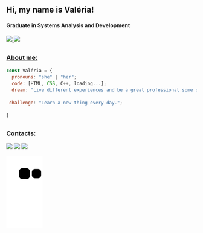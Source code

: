 ## Hi, my name is Valéria!

#### Graduate in Systems Analysis and Development 

<div>
  <a href="https://github.com/valeria-qf">
  <img height="160em" src="https://github-readme-stats.vercel.app/api?username=valeria-qf&show_icons=true&theme=dracula&include_all_commits=true&count_private=true"/>
  <img height="160em" src="https://github-readme-stats.vercel.app/api/top-langs/?username=valeria-qf&layout=compact&langs_count=7&theme=dracula"/>
</div>
  
   ##
 
  ### About me:

```javascript
const Valéria = {
  pronouns: "she" | "her";
  code: [HTML, CSS, C++, loading...];
  dream: "Live different experiences and be a great professional some day.";
                                       
 challenge: "Learn a new thing every day.";
  
}
```
 ##
  
 ### Contacts:
<div> 
  <a href="https://instagram.com/valeria_qf" target="_blank"><img src="https://img.shields.io/badge/-Instagram-%23E4405F?style=for-the-badge&logo=instagram&logoColor=white" target="_blank"></a>
  <a href = "mailto:vvqf2016@gmail.com"><img src="https://img.shields.io/badge/-Gmail-%23333?style=for-the-badge&logo=gmail&logoColor=white" target="_blank"></a>
  <a href = "https://twitter.com/valeria_qf"> <img src="https://img.shields.io/badge/Twitter-1DA1F2?style=for-the-badge&logo=twitter&logoColor=white" target="_blank"> </a>
  
 
  ![Snake animation](https://github.com/rafaballerini/rafaballerini/blob/output/github-contribution-grid-snake.svg)
 
</div>
 
  
  
  
  
